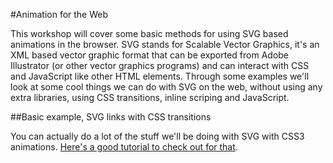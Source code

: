 #Animation for the Web

This workshop will cover some basic methods for using SVG based animations in the browser.  SVG stands for Scalable Vector Graphics, it's an XML based vector graphic format that can be exported from Adobe Illustrator (or other vector graphics programs) and can interact with CSS and JavaScript like other HTML elements.  Through some examples we'll look at some cool things we can do with SVG on the web, without using any extra libraries, using CSS transitions, inline scriping and JavaScript.

##Basic example, SVG links with CSS transitions



You can actually do a lot of the stuff we'll be doing with SVG with CSS3 animations.  [Here's a good tutorial to check out for that](http://24ways.org/2012/flashless-animation/).